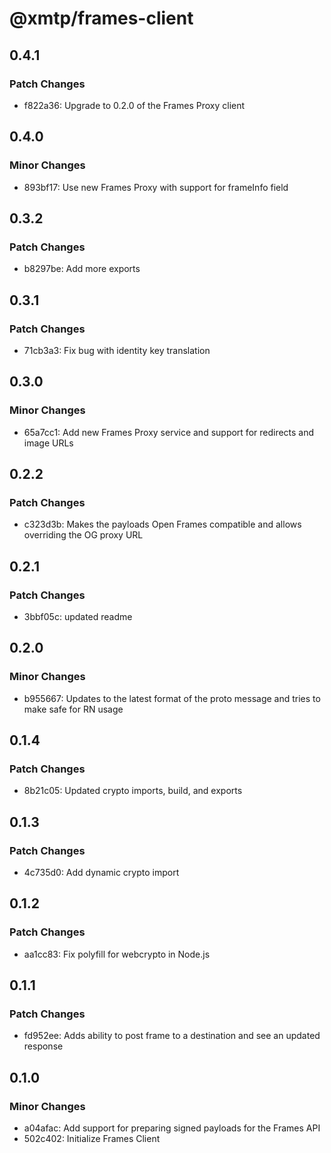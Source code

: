 # @xmtp/frames-client

## 0.4.1

### Patch Changes

- f822a36: Upgrade to 0.2.0 of the Frames Proxy client

## 0.4.0

### Minor Changes

- 893bf17: Use new Frames Proxy with support for frameInfo field

## 0.3.2

### Patch Changes

- b8297be: Add more exports

## 0.3.1

### Patch Changes

- 71cb3a3: Fix bug with identity key translation

## 0.3.0

### Minor Changes

- 65a7cc1: Add new Frames Proxy service and support for redirects and image URLs

## 0.2.2

### Patch Changes

- c323d3b: Makes the payloads Open Frames compatible and allows overriding the OG proxy URL

## 0.2.1

### Patch Changes

- 3bbf05c: updated readme

## 0.2.0

### Minor Changes

- b955667: Updates to the latest format of the proto message and tries to make safe for RN usage

## 0.1.4

### Patch Changes

- 8b21c05: Updated crypto imports, build, and exports

## 0.1.3

### Patch Changes

- 4c735d0: Add dynamic crypto import

## 0.1.2

### Patch Changes

- aa1cc83: Fix polyfill for webcrypto in Node.js

## 0.1.1

### Patch Changes

- fd952ee: Adds ability to post frame to a destination and see an updated response

## 0.1.0

### Minor Changes

- a04afac: Add support for preparing signed payloads for the Frames API
- 502c402: Initialize Frames Client
